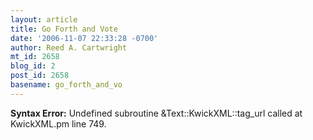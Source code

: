 ```yaml
---
layout: article
title: Go Forth and Vote
date: '2006-11-07 22:33:28 -0700'
author: Reed A. Cartwright
mt_id: 2658
blog_id: 2
post_id: 2658
basename: go_forth_and_vo
---
```

<p><strong>Syntax Error:</strong> Undefined subroutine &Text::KwickXML::tag_url called at KwickXML.pm line 749.
</p>
